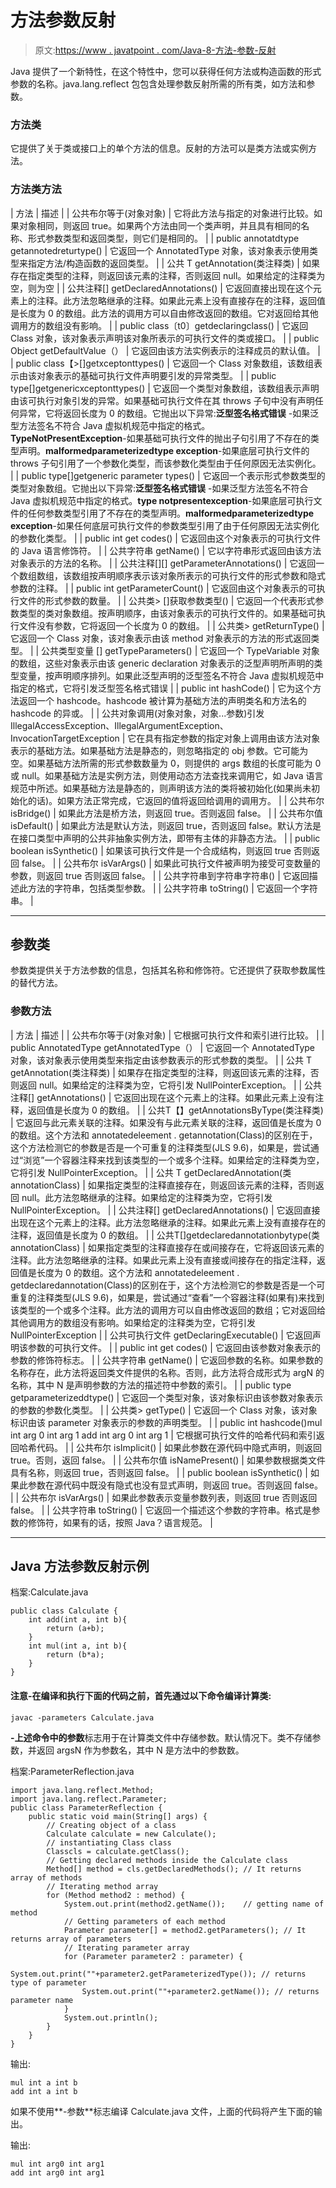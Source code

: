 # 方法参数反射

> 原文:[https://www . javatpoint . com/Java-8-方法-参数-反射](https://www.javatpoint.com/java-8-method-parameter-reflection)

Java 提供了一个新特性，在这个特性中，您可以获得任何方法或构造函数的形式参数的名称。java.lang.reflect 包包含处理参数反射所需的所有类，如方法和参数。

### 方法类

它提供了关于类或接口上的单个方法的信息。反射的方法可以是类方法或实例方法。

### 方法类方法

| 方法 | 描述 |
| 公共布尔等于(对象对象) | 它将此方法与指定的对象进行比较。如果对象相同，则返回 true。如果两个方法由同一个类声明，并且具有相同的名称、形式参数类型和返回类型，则它们是相同的。 |
| public annotatdtype getannotedreturtype() | 它返回一个 AnnotatedType 对象，该对象表示使用类型来指定方法/构造函数的返回类型。 |
| 公共 <t extends="" annotation="">T getAnnotation(类<t>注释类)</t></t> | 如果存在指定类型的注释，则返回该元素的注释，否则返回 null。如果给定的注释类为空，则为空 |
| 公共注释[] getDeclaredAnnotations() | 它返回直接出现在这个元素上的注释。此方法忽略继承的注释。如果此元素上没有直接存在的注释，返回值是长度为 0 的数组。此方法的调用方可以自由修改返回的数组。它对返回给其他调用方的数组没有影响。 |
| public class〔t0〕getdeclaringclass() | 它返回 Class 对象，该对象表示声明该对象所表示的可执行文件的类或接口。 |
| public Object getDefaultValue（） | 它返回由该方法实例表示的注释成员的默认值。 |
| public class【>[]getxceptonttypes() | 它返回一个 Class 对象数组，该数组表示由该对象表示的基础可执行文件声明要引发的异常类型。 |
| public type[]getgenericxceptonttypes() | 它返回一个类型对象数组，该数组表示声明由该可执行对象引发的异常。如果基础可执行文件在其 throws 子句中没有声明任何异常，它将返回长度为 0 的数组。它抛出以下异常:**泛型签名格式错误** -如果泛型方法签名不符合 Java 虚拟机规范中指定的格式。**TypeNotPresentException**-如果基础可执行文件的抛出子句引用了不存在的类型声明。**malformedparameterizedtype exception**-如果底层可执行文件的 throws 子句引用了一个参数化类型，而该参数化类型由于任何原因无法实例化。 |
| public type[]getgeneric parameter types() | 它返回一个表示形式参数类型的类型对象数组。它抛出以下异常:**泛型签名格式错误** -如果泛型方法签名不符合 Java 虚拟机规范中指定的格式。**type notpresentexception**-如果底层可执行文件的任何参数类型引用了不存在的类型声明。**malformedparameterizedtype exception**-如果任何底层可执行文件的参数类型引用了由于任何原因无法实例化的参数化类型。 |
| public int get codes() | 它返回由这个对象表示的可执行文件的 Java 语言修饰符。 |
| 公共字符串 getName() | 它以字符串形式返回由该方法对象表示的方法的名称。 |
| 公共注释[][] getParameterAnnotations() | 它返回一个数组数组，该数组按声明顺序表示该对象所表示的可执行文件的形式参数和隐式参数的注释。 |
| public int getParameterCount() | 它返回由这个对象表示的可执行文件的形式参数的数量。 |
| 公共类> []获取参数类型() | 它返回一个代表形式参数类型的类对象数组。按声明顺序，由该对象表示的可执行文件的。如果基础可执行文件没有参数，它将返回一个长度为 0 的数组。 |
| 公共类> getReturnType() | 它返回一个 Class 对象，该对象表示由该 method 对象表示的方法的形式返回类型。 |
| 公共类型变量 <method>[] getTypeParameters()</method> | 它返回一个 TypeVariable 对象的数组，这些对象表示由该 generic declaration 对象表示的泛型声明所声明的类型变量，按声明顺序排列。如果此泛型声明的泛型签名不符合 Java 虚拟机规范中指定的格式，它将引发泛型签名格式错误 |
| public int hashCode() | 它为这个方法返回一个 hashcode。hashcode 被计算为基础方法的声明类名和方法名的 hashcode 的异或。 |
| 公共对象调用(对象对象，对象...参数)引发 IllegalAccessException、IllegalArgumentException、InvocationTargetException | 它在具有指定参数的指定对象上调用由该方法对象表示的基础方法。如果基础方法是静态的，则忽略指定的 obj 参数。它可能为空。如果基础方法所需的形式参数数量为 0，则提供的 args 数组的长度可能为 0 或 null。如果基础方法是实例方法，则使用动态方法查找来调用它，如 Java 语言规范中所述。如果基础方法是静态的，则声明该方法的类将被初始化(如果尚未初始化的话)。如果方法正常完成，它返回的值将返回给调用的调用方。 |
| 公共布尔 isBridge() | 如果此方法是桥方法，则返回 true。否则返回 false。 |
| 公共布尔值 isDefault() | 如果此方法是默认方法，则返回 true，否则返回 false。默认方法是在接口类型中声明的公共非抽象实例方法，即带有主体的非静态方法。 |
| public boolean isSynthetic() | 如果该可执行文件是一个合成结构，则返回 true 否则返回 false。 |
| 公共布尔 isVarArgs() | 如果此可执行文件被声明为接受可变数量的参数，则返回 true 否则返回 false。 |
| 公共字符串到字符串字符串() | 它返回描述此方法的字符串，包括类型参数。 |
| 公共字符串 toString() | 它返回一个字符串。 |

* * *

## 参数类

参数类提供关于方法参数的信息，包括其名称和修饰符。它还提供了获取参数属性的替代方法。

### 参数方法

| 方法 | 描述 |
| 公共布尔等于(对象对象) | 它根据可执行文件和索引进行比较。 |
| public AnnotatedType getAnnotatedType（） | 它返回一个 AnnotatedType 对象，该对象表示使用类型来指定由该参数表示的形式参数的类型。 |
| 公共 <t extends="" annotation="">T getAnnotation(类<t>注释类)</t></t> | 如果存在指定类型的注释，则返回该元素的注释，否则返回 null。如果给定的注释类为空，它将引发 NullPointerException。 |
| 公共注释[] getAnnotations() | 它返回出现在这个元素上的注释。如果此元素上没有注释，返回值是长度为 0 的数组。 |
| 公共<t extends="" annotation="">T【】getAnnotationsByType(类<t>注释类)</t></t> | 它返回与此元素关联的注释。如果没有与此元素关联的注释，返回值是长度为 0 的数组。这个方法和 annotatedeleement . getannotation(Class)的区别在于，这个方法检测它的参数是否是一个可重复的注释类型(JLS 9.6)，如果是，尝试通过“浏览”一个容器注释来找到该类型的一个或多个注释。如果给定的注释类为空，它将引发 NullPointerException。 |
| 公共 <t extends="" annotation="">T getDeclaredAnnotation(类 <t>annotationClass)</t></t> | 如果指定类型的注释直接存在，则返回该元素的注释，否则返回 null。此方法忽略继承的注释。如果给定的注释类为空，它将引发 NullPointerException。 |
| 公共注释[] getDeclaredAnnotations() | 它返回直接出现在这个元素上的注释。此方法忽略继承的注释。如果此元素上没有直接存在的注释，返回值是长度为 0 的数组。 |
| 公共<t extends="" annotation="">T[]getdeclaredannotationbytype(类 <t>annotationClass)</t></t> | 如果指定类型的注释直接存在或间接存在，它将返回该元素的注释。此方法忽略继承的注释。如果此元素上没有直接或间接存在的指定注释，返回值是长度为 0 的数组。这个方法和 annotatedeleement . getdeclaredannotation(Class)的区别在于，这个方法检测它的参数是否是一个可重复的注释类型(JLS 9.6)，如果是，尝试通过“查看”一个容器注释(如果有)来找到该类型的一个或多个注释。此方法的调用方可以自由修改返回的数组；它对返回给其他调用方的数组没有影响。如果给定的注释类为空，它将引发 NullPointerException |
| 公共可执行文件 getDeclaringExecutable() | 它返回声明该参数的可执行文件。 |
| public int get codes() | 它返回由该参数对象表示的参数的修饰符标志。 |
| 公共字符串 getName() | 它返回参数的名称。如果参数的名称存在，此方法将返回类文件提供的名称。否则，此方法将合成形式为 argN 的名称，其中 N 是声明参数的方法的描述符中参数的索引。 |
| public type getparameterizeddtype() | 它返回一个类型对象，该对象标识由该参数对象表示的参数的参数化类型。 |
| 公共类> getType() | 它返回一个 Class 对象，该对象标识由该 parameter 对象表示的参数的声明类型。 |
| public int hashcode()mul int arg 0 int arg 1 add int arg 0 int arg 1 | 它根据可执行文件的哈希代码和索引返回哈希代码。 |
| 公共布尔 isImplicit() | 如果此参数在源代码中隐式声明，则返回 true。否则，返回 false。 |
| 公共布尔值 isNamePresent() | 如果参数根据类文件具有名称，则返回 true，否则返回 false。 |
| public boolean isSynthetic() | 如果此参数在源代码中既没有隐式也没有显式声明，则返回 true。否则返回 false。 |
| 公共布尔 isVarArgs() | 如果此参数表示变量参数列表，则返回 true 否则返回 false。 |
| 公共字符串 toString() | 它返回一个描述这个参数的字符串。格式是参数的修饰符，如果有的话，按照 Java？语言规范。 |

* * *

## Java 方法参数反射示例

档案:Calculate.java

```
public class Calculate {
	int add(int a, int b){
		return (a+b);
	}
	int mul(int a, int b){
		return (b*a);
	}
}

```

#### 注意-在编译和执行下面的代码之前，首先通过以下命令编译计算类:

```
javac -parameters Calculate.java

```

**-上述命令中的参数**标志用于在计算类文件中存储参数。默认情况下。类不存储参数，并返回 argsN 作为参数名，其中 N 是方法中的参数数。

档案:ParameterReflection.java

```
import java.lang.reflect.Method;
import java.lang.reflect.Parameter;
public class ParameterReflection {
	public static void main(String[] args) {
		// Creating object of a class 
		Calculate calculate = new Calculate();
		// instantiating Class class
		Classcls = calculate.getClass();
		// Getting declared methods inside the Calculate class
		Method[] method = cls.getDeclaredMethods(); // It returns array of methods
		// Iterating method array
		for (Method method2 : method) {
			System.out.print(method2.getName());	// getting name of method
			// Getting parameters of each method
			Parameter parameter[] = method2.getParameters(); // It returns array of parameters
			// Iterating parameter array
			for (Parameter parameter2 : parameter) {
				System.out.print(""+parameter2.getParameterizedType()); // returns type of parameter
				System.out.print(""+parameter2.getName()); // returns parameter name
			}
			System.out.println();
		}
	}
}

```

输出:

```
mul int a int b
add int a int b

```

如果不使用**-参数**标志编译 Calculate.java 文件，上面的代码将产生下面的输出。

输出:

```
mul int arg0 int arg1
add int arg0 int arg1

```